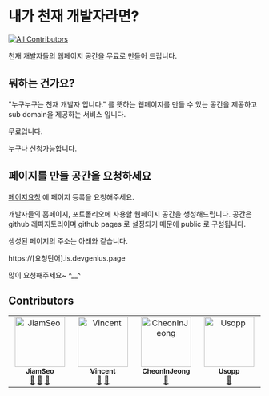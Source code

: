 # 내가 천재 개발자라면?
<!-- ALL-CONTRIBUTORS-BADGE:START - Do not remove or modify this section -->
[![All Contributors](https://img.shields.io/badge/all_contributors-4-orange.svg?style=flat-square)](#contributors-)
<!-- ALL-CONTRIBUTORS-BADGE:END -->

천재 개발자들의 웹페이지 공간을 무료로 만들어 드립니다.


## 뭐하는 건가요?

"누구누구는 천재 개발자 입니다." 를 뜻하는 웹페이지를 만들 수 있는 공간을 제공하고 sub domain을 제공하는 서비스 입니다.

무료입니다.

누구나 신청가능합니다. 



## 페이지를 만들 공간을 요청하세요

[페이지요청](https://github.com/devgeniuspage/devgenius.page/issues) 에 페이지 등록을 요청해주세요.

개발자들의 홈페이지, 포트폴리오에 사용할 웹페이지 공간을 생성해드립니다.
공간은 github 레파지토리이며 github pages 로 설정되기 때문에 public 로 구성됩니다.

생성된 페이지의 주소는 아래와 같습니다. 

https://[요청단어].is.devgenius.page 

많이 요청해주세요~ ^__^



## Contributors

<!-- ALL-CONTRIBUTORS-LIST:START - Do not remove or modify this section -->
<!-- prettier-ignore-start -->
<!-- markdownlint-disable -->
<table>
  <tbody>
    <tr>
      <td align="center" valign="top" width="14.28%"><a href="https://jiamseo.is.devgenius.page"><img src="https://avatars.githubusercontent.com/u/2595527?v=4?s=100" width="100px;" alt="JiamSeo"/><br /><sub><b>JiamSeo</b></sub></a><br /><a href="#ideas-jams777" title="Ideas, Planning, & Feedback">🤔</a> <a href="#design-jams777" title="Design">🎨</a> <a href="https://github.com/devgeniuspage/devgenius.page/pulls?q=is%3Apr+reviewed-by%3Ajams777" title="Reviewed Pull Requests">👀</a></td>
      <td align="center" valign="top" width="14.28%"><a href="https://vincent.is.devgenius.page"><img src="https://avatars.githubusercontent.com/u/97393806?v=4?s=100" width="100px;" alt="Vincent"/><br /><sub><b>Vincent</b></sub></a><br /><a href="#design-Moongdol" title="Design">🎨</a> <a href="#ideas-Moongdol" title="Ideas, Planning, & Feedback">🤔</a></td>
      <td align="center" valign="top" width="14.28%"><a href="https://cheoninjeong.is.devgenius.page"><img src="https://avatars.githubusercontent.com/u/80233325?v=4?s=100" width="100px;" alt="CheonInJeong"/><br /><sub><b>CheonInJeong</b></sub></a><br /><a href="#design-CheonInJeong" title="Design">🎨</a></td>
      <td align="center" valign="top" width="14.28%"><a href="https://usopp.is.devgenius.page"><img src="https://avatars.githubusercontent.com/u/44239297?v=4?s=100" width="100px;" alt="Usopp"/><br /><sub><b>Usopp</b></sub></a><br /><a href="#design-ghdl023" title="Design">🎨</a></td>
    </tr>
  </tbody>
</table>

<!-- markdownlint-restore -->
<!-- prettier-ignore-end -->

<!-- ALL-CONTRIBUTORS-LIST:END -->
<!-- prettier-ignore-start -->
<!-- markdownlint-disable -->

<!-- markdownlint-restore -->
<!-- prettier-ignore-end -->

<!-- ALL-CONTRIBUTORS-LIST:END -->
